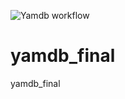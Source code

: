![Yamdb workflow](https://github.com/AndrewNemz/yamdb_final/actions/workflows/yamdb_workflow.yml/badge.svg)

# yamdb_final
yamdb_final
